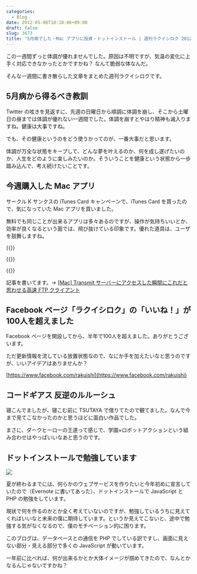 ```yaml
---
categories:
  - Blog
date: 2012-05-06T18:10:06+09:00
draft: false
slug: 3673
title: "5月病でした・Mac アプリに投資・ドットインストール | 週刊ラクイシロク 2012年第18週"
---
```


この一週間ずっと体調が優れませんでした。原因は不明ですが、気温の変化に上手く対応できなかったとかですかね？ なんて脆弱な体なんだ。

そんな一週間に書き散らした文章をまとめた週刊ラクイシロクです。

## 5月病から得るべき教訓

Twitter の呟きを見返すに、先週の日曜日から順調に体調を崩し、そこから土曜日の昼までは体調が優れない一週間でした。体調を崩すとやはり精神も滅入りますね。健康は大事ですね。

でも、その健康というのをどう使うかってのが、一番大事だと思います。

体調が万全な状態をキープして、どんな夢を叶えるのか、何を成し遂げたいのか、人生をどのように楽しみたいのか。そういうことを健康という状態から一歩踏み込んで、考え続けたいことです。

## 今週購入した Mac アプリ

サークル K サンクスの iTunes Card キャンペーンで、iTunes Card を買ったので、気になっていた Mac アプリを買いました。

無料でも同じことが出来るアプリは多々あるのですが、操作が気持ちいいとか、効率が良くなるという面では、飛び抜けている印象です。優れた道具は、ユーザを鼓舞しますね。

{{<app id="417250177" title="Sparrow 1.5（￥850）" src="https://a4.mzstatic.com/us/r1000/108/Purple/e2/81/6b/mzi.frbivkht.100x100-75.png">}}

{{<app id="406001464" title="Coda 1.7.5（￥8,500）" src="https://a4.mzstatic.com/us/r1000/071/Purple/e3/a6/ff/mzi.jzwrwswx.100x100-75.png">}}

{{<app id="403388562" title="Transmit 4.1.7（￥2,950）" src="https://a1.mzstatic.com/us/r1000/074/Purple/b9/cd/c2/mzi.vteyyuph.100x100-75.png">}}

記事を書いてます。→ [[Mac] Transmit サーバーにアクセスした瞬間にこれだと思わせる高速 FTP クライアント](http://rakuishi.com/archives/3668/)

## Facebook ページ「ラクイシロク」の「いいね！」が100人を超えました

Facebook ページを開設してから、半年で100人を超えました。ありがとうございます。

ただ更新情報を流している放置状態なので、なにか手を加えたいなと思うのですが、いいアイデアはありませんか？

[https://www.facebook.com/rakuishi](https://www.facebook.com/rakuishi)

## コードギアス 反逆のルルーシュ

寝こんでましたが、寝こむ前に TSUTAYA で借りてたので観てました。なんで今まで見てこなかったのかと思うほどに面白い作品でした。

まさに、ダークヒーローの王道って感じで、学園×ロボットアクションという組み合わせはやっぱいいなあと思うのです。

## ドットインストールで勉強しています

![](/images/2012/05/3673_1.png)

夏が終わるまでには、何らかのウェブサービスを作りたいと今年初めに宣言していたので（Evernote に書いてあった）、ドットインストールで JavaScript と PHP の勉強をしています。

現状で何を作るのかとか全く考えていないのですが、勉強しているうちに見えてくればいいなと未来の僕に期待しています。というか見えてこないと、途中で勉強する気がなくなるので、僕のモチベーション的に困ります。

このブログは、データベースとの通信を PHP でしている訳ですし、画面に見えない部分・見える部分で多くの JavaScript が動いています。

一年前に比べれば、何が出来るかとか大体イメージが掴めてきたので、なんとかなるんじゃないですかね？
